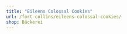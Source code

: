 ```yaml
---
title: "Eileens Colossal Cookies"
url: /fort-collins/eileens-colossal-cookies/
shop: Bäckerei
---
```

